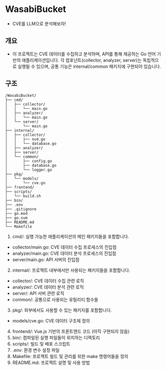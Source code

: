 # WasabiBucket
- CVE를 LLM으로 분석해보자!

## 개요
- 이 프로젝트는 CVE 데이터를 수집하고 분석하며, API를 통해 제공하는 Go 언어 기반의 애플리케이션입니다. 각 컴포넌트(collector, analyzer, server)는 독립적으로 실행될 수 있으며, 공통 기능은 internal/common 패키지에 구현되어 있습니다.

## 구조
```
/WasabiBucket/
├── cmd/
│   ├── collector/
│   │   └── main.go
│   ├── analyzer/
│   │   └── main.go
│   └── server/
│       └── main.go
├── internal/
│   ├── collector/
│   │   ├── nvd.go
│   │   └── database.go
│   ├── analyzer/
│   ├── server/
│   └── common/
│       ├── config.go
│       ├── database.go
│       └── logger.go
├── pkg/
│   └── models/
│       └── cve.go
├── frontend/
├── scripts/
│   └── build.sh
├── bin/
├── .env
├── .gitignore
├── go.mod
├── go.sum
├── README.md
└── Makefile
```

1. cmd/: 실행 가능한 애플리케이션의 메인 패키지들을 포함합니다.
- collector/main.go: CVE 데이터 수집 프로세스의 진입점
- analyzer/main.go: CVE 데이터 분석 프로세스의 진입점
- server/main.go: API 서버의 진입점
2. internal/: 프로젝트 내부에서만 사용되는 패키지들을 포함합니다.
- collector/: CVE 데이터 수집 관련 로직
- analyzer/: CVE 데이터 분석 관련 로직
- server/: API 서버 관련 로직
- common/: 공통으로 사용되는 유틸리티 함수들
3. pkg/: 외부에서도 사용할 수 있는 패키지를 포함합니다.
- models/cve.go: CVE 데이터 구조체 정의
4. frontend/: Vue.js 기반의 프론트엔드 코드 (아직 구현되지 않음)
5. bin/: 컴파일된 실행 파일들이 위치하는 디렉토리
6. scripts/: 빌드 및 배포 스크립트
7. .env: 환경 변수 설정 파일
8. Makefile: 프로젝트 빌드 및 관리를 위한 make 명령어들을 정의
9. README.md: 프로젝트 설명 및 사용 방법
